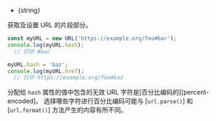 
* {string}

获取及设置 URL 的片段部分。

```js
const myURL = new URL('https://example.org/foo#bar');
console.log(myURL.hash);
  // 打印 #bar

myURL.hash = 'baz';
console.log(myURL.href);
  // 打印 https://example.org/foo#baz
```

分配给 `hash` 属性的值中包含的无效 URL 字符是[百分比编码的][percent-encoded]。 
选择哪些字符进行百分比编码可能与 [`url.parse()`] 和 [`url.format()`] 方法产生的内容有所不同。

